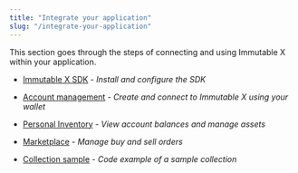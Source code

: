 ```yaml
---
title: "Integrate your application"
slug: "/integrate-your-application"
---
```

This section goes through the steps of connecting and using Immutable X within your application. 

- [Immutable X SDK](./immutable-x-sdk.md) - *Install and configure the SDK*

- [Account management](./account-management.md) - *Create and connect to Immutable X using your wallet*

- [Personal Inventory](./personal-inventory.md) - *View account balances and manage assets*

- [Marketplace](./marketplaces.md) - *Manage buy and sell orders*

- [Collection sample](./collection-sample.md) - *Code example of a sample collection*